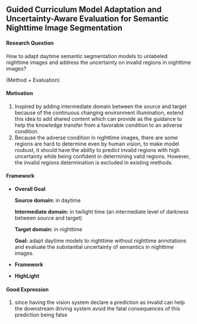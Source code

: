## Guided Curriculum Model Adaptation and Uncertainty-Aware Evaluation for Semantic Nighttime Image Segmentation

#### Research Question
How to adapt daytime semantic segmentation models to unlabeled nighttime images and address the uncertainty on invalid regions in nighttime images?

(Method + Evaluation)

#### Motivation
1. Inspired by adding intermediate domain between the source and target because of the continuous changing environment illumination, extend this idea to add shared content which can provide as the guidance to help the knowledge transfer from a favorable condition to an adverse condition.
2. Because the adverse condition in nighttime images, there are some regions are hard to determine even by human vision, to make model roubust, it should have the ability to predict invalid regions with high uncertainty while being confident in determining valid regions. However, the invalid regions determination is excluded in existing methods.

#### Framework

- **Overall Goal**

  **Source domain:** in daytime

  **Intermediate domain:** in twilight time (an intermediate level of darkness between source and target)

  **Target domain:** in nighttime
  
  **Goal:** adapt daytime models to nighttime without nighttime annotations and evaluate the substantial uncertainty of semantics in nighttime images.

- **Framework**


- **HighLight**

#### Good Expression
1. since having the vision system declare a prediction as invalid can help the downstream driving system avoid the fatal consequences of this prediction being false

